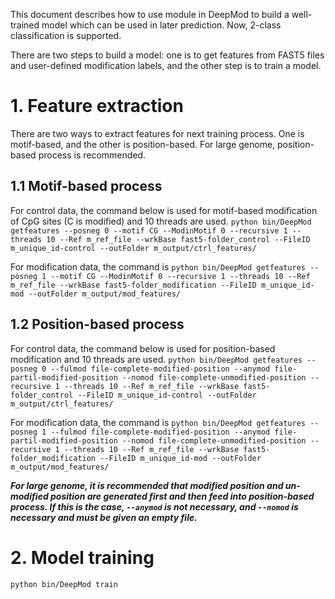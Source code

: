 This document describes how to use module in DeepMod to build a well-trained model which can be used in later prediction. Now, 2-class classification is supported. 

There are two steps to build a model: one is to get features from FAST5 files and user-defined modification labels, and the other step is to train a model.

# 1. Feature extraction
There are two ways to extract features for next training process. One is motif-based, and the other is position-based. For large genome, position-based process is recommended.

## 1.1 Motif-based process
For control data, the command below is used for motif-based modification of CpG sites (C is modified) and 10 threads are used.
```python bin/DeepMod getfeatures --posneg 0 --motif CG --ModinMotif 0 --recursive 1 --threads 10 --Ref m_ref_file --wrkBase fast5-folder_control --FileID m_unique_id-control --outFolder m_output/ctrl_features/```

For modification data, the command is
```python bin/DeepMod getfeatures --posneg 1 --motif CG --ModinMotif 0 --recursive 1 --threads 10 --Ref m_ref_file --wrkBase fast5-folder_modification --FileID m_unique_id-mod --outFolder m_output/mod_features/```

## 1.2 Position-based process
For control data, the command below is used for position-based modification and 10 threads are used.
```python bin/DeepMod getfeatures --posneg 0 --fulmod file-complete-modified-position --anymod file-partil-modified-position --nomod file-complete-unmodified-position --recursive 1 --threads 10 --Ref m_ref_file --wrkBase fast5-folder_control --FileID m_unique_id-control --outFolder m_output/ctrl_features/```

For modification data, the command is
```python bin/DeepMod getfeatures --posneg 1 --fulmod file-complete-modified-position --anymod file-partil-modified-position --nomod file-complete-unmodified-position --recursive 1 --threads 10 --Ref m_ref_file --wrkBase fast5-folder_modification --FileID m_unique_id-mod --outFolder m_output/mod_features/```

***For large genome, it is recommended that modified position and un-modified position are generated first and then feed into position-based process. If this is the case, `--anymod` is not necessary, and `--nomod` is necessary and must be given an empty file.***



# 2. Model training
`python bin/DeepMod train `

